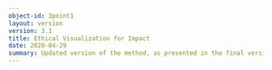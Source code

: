 ```yaml
---
object-id: 3point1
layout: version
version: 3.1
title: Ethical Visualization for Impact
date: 2020-04-29
summary: Updated version of the method, as presented in the final version of the paper 'Make Me Care' paper, presented at HCII DUXU 2020 and published in the HCII Conference Proceedings.
---
```

